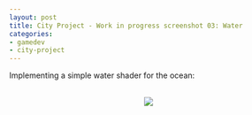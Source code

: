 ```yaml
---
layout: post
title: City Project - Work in progress screenshot 03: Water
categories:
- gamedev
- city-project
---
```


Implementing a simple water shader for the ocean:<br /><br /><div class="separator" style="clear: both; text-align: center;"><img border="0" src="http://3.bp.blogspot.com/-oi0bKSTbIoM/Te4e9lecgqI/AAAAAAAAAEM/4vd4cVfJtI0/s1600/blog.binarynonsense.com_20110519.jpg" /></div>